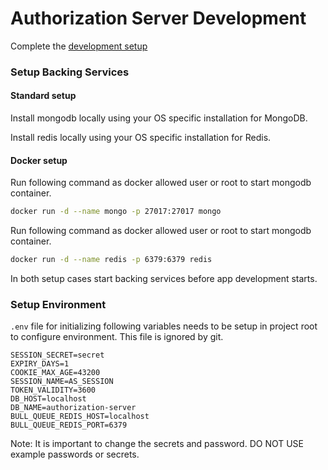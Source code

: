 # Authorization Server Development

Complete the [development setup](/development/README.md)

### Setup Backing Services

#### Standard setup

Install mongodb locally using your OS specific installation for MongoDB.

Install redis locally using your OS specific installation for Redis.

#### Docker setup

Run following command as docker allowed user or root to start mongodb container.

```sh
docker run -d --name mongo -p 27017:27017 mongo
```

Run following command as docker allowed user or root to start mongodb container.

```sh
docker run -d --name redis -p 6379:6379 redis
```

In both setup cases start backing services before app development starts.

### Setup Environment

`.env` file for initializing following variables needs to be setup in project root to configure environment. This file is ignored by git.

```
SESSION_SECRET=secret
EXPIRY_DAYS=1
COOKIE_MAX_AGE=43200
SESSION_NAME=AS_SESSION
TOKEN_VALIDITY=3600
DB_HOST=localhost
DB_NAME=authorization-server
BULL_QUEUE_REDIS_HOST=localhost
BULL_QUEUE_REDIS_PORT=6379
```

Note: It is important to change the secrets and password. DO NOT USE example passwords or secrets.
